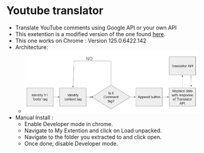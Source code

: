 # Youtube translator
+ Translate YouTube comments using Google API or your own API
+ This exetention is a modified version of the one found [here](https://github.com/toluschr/YouTube-Comment-Translate).
+ This one works on Chrome : Version 125.0.6422.142
+ Architecture:
    + ![plot](./doc/arch.JPG)
+ Manual Install : 
    + Enable Developer mode in chrome.
    + Navigate to My Extention and click on Load unpacked. 
    + Navigate to the folder you extracted to and click open.
    + Once done, disable Developer mode.
